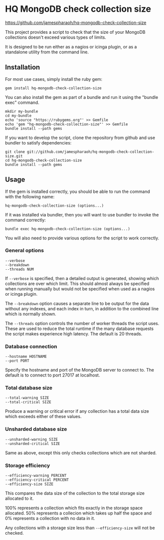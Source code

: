 # HQ MongoDB check collection size

https://github.com/jamespharaoh/hq-mongodb-check-collection-size

This project provides a script to check that the size of your MongoDB
collections doesn't exceed various types of limits.

It is designed to be run either as a nagios or icinga plugin, or as a standalone
utility from the command line.

## Installation

For most use cases, simply install the ruby gem:

    gem install hq-mongodb-check-collection-size

You can also install the gem as part of a bundle and run it using the "bundle
exec" command.

    mkdir my-bundle
    cd my-bundle
    echo 'source "https://rubygems.org"' >> Gemfile
    echo 'gem "hq-mongodb-check-collection-size"' >> Gemfile
    bundle install --path gems

If you want to develop the script, clone the repository from github and use
bundler to satisfy dependencies:

    git clone git://github.com/jamespharaoh/hq-mongodb-check-collection-size.git
    cd hq-mongodb-check-collection-size
    bundle install --path gems

## Usage

If the gem is installed correctly, you should be able to run the command with
the following name:

    hq-mongodb-check-collection-size (options...)

If it was installed via bundler, then you will want to use bundler to invoke the
command correctly:

    bundle exec hq-mongodb-check-collection-size (options...)

You will also need to provide various options for the script to work correctly.

### General options

    --verbose
    --breakdown
    --threads NUM

If `--verbose` is specified, then a detailed output is generated, showing which
collections are over which limit. This should almost always be specified when
running manually but would not be specified when used as a nagios or icinga
plugin.

The `--breakdown` option causes a separate line to be output for the data
without any indexes, and each index in turn, in addition to the combined line
which is normally shown.

The `--threads` option controls the number of worker threads the script uses.
These are used to reduce the total runtime if the many database requests the
script makes experience high latency. The default is 20 threads.

### Database connection

    --hostname HOSTNAME
    --port PORT

Specify the hostname and port of the MongoDB server to connect to. The default
is to connect to port 27017 at localhost.

### Total database size

    --total-warning SIZE
    --total-critical SIZE

Produce a warning or critical error if any collection has a total data size
which exceeds either of these values.

### Unsharded database size

    --unsharded-warning SIZE
    --unsharded-critical SIZE

Same as above, except this only checks collections which are not sharded.

### Storage efficiency

    --efficiency-warning PERCENT
    --efficiency-critical PERCENT
    --efficiency-size SIZE

This compares the data size of the collection to the total storage size
allocated to it.

100% represents a collection which fits exactly in the storage space allocated.
50% represents a collecion which takes up half the space and 0% represents a
collection with no data in it.

Any collections with a storage size less than `--efficiency-size` will not be
checked.
